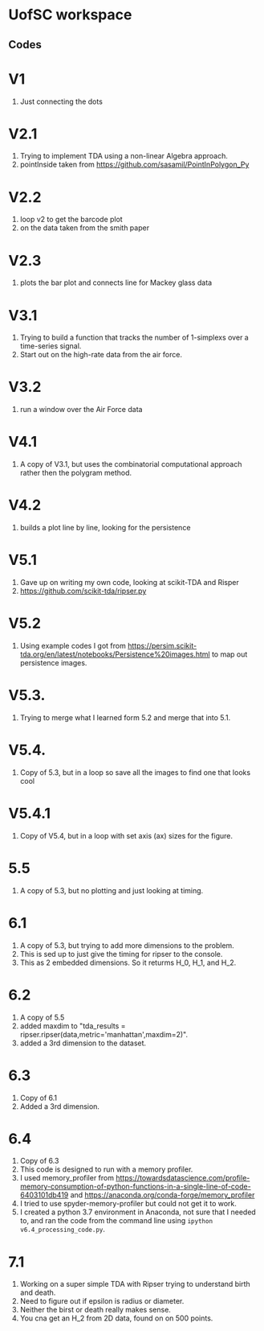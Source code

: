 # UofSC workspace



## Codes

# V1 
1. Just connecting the dots

# V2.1
1. Trying to implement TDA using a non-linear Algebra approach. 
1. pointInside taken from https://github.com/sasamil/PointInPolygon_Py

# V2.2
1. loop v2 to get the barcode plot
1. on the data taken from the smith paper

# V2.3
1. plots the bar plot and connects line for Mackey glass data

# V3.1
1. Trying to build a function that tracks the number of 1-simplexs over a time-series signal. 
1. Start out on the high-rate data from the air force. 
 
# V3.2
1. run a window over the Air Force data

# V4.1 
1. A copy of V3.1, but uses the combinatorial computational approach rather then the polygram method.

# V4.2
1. builds a plot line by line, looking for the persistence

# V5.1 
1. Gave up on writing my own code, looking at scikit-TDA and Risper
1. https://github.com/scikit-tda/ripser.py

# V5.2 
1. Using example codes I got from https://persim.scikit-tda.org/en/latest/notebooks/Persistence%20images.html to map out persistence images. 

# V5.3. 
1. Trying to merge what I learned form 5.2 and merge that into 5.1.

# V5.4. 
1. Copy of 5.3, but in a loop so save all the images to find one that looks cool

# V5.4.1 
1. Copy of V5.4, but in a loop with set axis (ax) sizes for the figure.  

# 5.5   
1. A copy of 5.3, but no plotting and just looking at timing. 


# 6.1   
1. A copy of 5.3, but trying to add more dimensions to the problem.
1. This is sed up to just give the timing for ripser to the console. 
1. This as 2 embedded dimensions. So it returms H_0, H_1, and H_2. 

# 6.2
1. A copy of 5.5
1. added maxdim to "tda_results = ripser.ripser(data,metric='manhattan',maxdim=2)".
1. added a 3rd dimension to the dataset.

# 6.3
1. Copy of 6.1
1. Added a 3rd dimension. 

# 6.4
1. Copy of 6.3
1. This code is designed to run with a memory profiler. 
1. I used memory_profiler from https://towardsdatascience.com/profile-memory-consumption-of-python-functions-in-a-single-line-of-code-6403101db419 and https://anaconda.org/conda-forge/memory_profiler
1. I tried to use spyder-memory-profiler but could not get it to work. 
1. I created a python 3.7 environment in Anaconda, not sure that I needed to, and ran the code from the command line using <code>ipython v6.4_processing_code.py</code>.

# 7.1 
1. Working on a super simple TDA with Ripser trying to understand birth and death. 
1. Need to figure out if epsilon is radius or diameter. 
1. Neither the birst or death really makes sense. 
1. You cna get an H_2 from 2D data, found on on 500 points. 


























